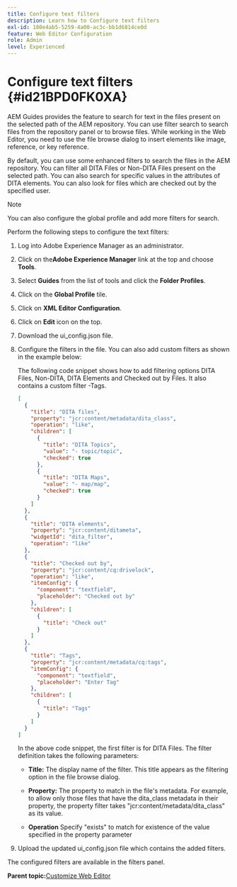 ```yaml
---
title: Configure text filters
description: Learn how to Configure text filters
exl-id: 180e4ab5-5259-4a00-ac3c-bb1d6814ce0d
feature: Web Editor Configuration
role: Admin
level: Experienced
---
```

# Configure text filters {#id21BPD0FK0XA}

AEM Guides provides the feature to search for text in the files present on the selected path of the AEM repository. You can use filter search to search files from the repository panel or to browse files. While working in the Web Editor, you need to use the file browse dialog to insert elements like image, reference, or key reference.

By default, you can use some enhanced filters to search the files in the AEM repository. You can filter all DITA Files or Non-DITA Files present on the selected path. You can also search for specific values in the attributes of DITA elements. You can also look for files which are checked out by the specified user.

>[!NOTE]
>
> You can also configure the global profile and add more filters for search.

Perform the following steps to configure the text filters:

1.  Log into Adobe Experience Manager as an administrator.
1.  Click on the**Adobe Experience Manager** link at the top and choose **Tools**.
1.  Select **Guides** from the list of tools and click the **Folder Profiles**.
1.  Click on the **Global Profile** tile.
1.  Click on **XML Editor Configuration**.
1.  Click on **Edit** icon on the top.
1.  Download the ui\_config.json file.
1.  Configure the filters in the file. You can also add custom filters as shown in the example below:

    The following code snippet shows how to add filtering options DITA Files, Non-DITA, DITA Elements and Checked out by Files. It also contains a custom filter -Tags.

    ```json
    [
      {
        "title": "DITA files",
        "property": "jcr:content/metadata/dita_class",
        "operation": "like",
        "children": [
          {
            "title": "DITA Topics",
            "value": "- topic/topic",
            "checked": true
          },
          {
            "title": "DITA Maps",
            "value": "- map/map",
            "checked": true
          }
        ]
      },
      {
        "title": "DITA elements",
        "property": "jcr:content/ditameta",
        "widgetId": "dita_filter",
        "operation": "like"
      },
      {
        "title": "Checked out by",
        "property": "jcr:content/cq:drivelock",
        "operation": "like",
        "itemConfig": {
          "component": "textfield",
          "placeholder": "Checked out by"
        },
        "children": [
          {
            "title": "Check out"
          }
        ]
      },
      {
        "title": "Tags",
        "property": "jcr:content/metadata/cq:tags",
        "itemConfig": {
          "component": "textfield",
          "placeholder": "Enter Tag"
        },
        "children": [
          {
            "title": "Tags"
          }
        ]
      }
    ]
    ```

    In the above code snippet, the first filter is for DITA Files. The filter definition takes the following parameters:

    - **Title:** The display name of the filter. This title appears as the filtering option in the file browse dialog.

    - **Property:** The property to match in the file's metadata. For example, to allow only those files that have the dita\_class metadata in their property, the property filter takes "jcr:content/metadata/dita\_class" as its value.

    - **Operation** Specify "exists" to match for existence of the value specified in the property parameter

1.  Upload the updated ui\_config.json file which contains the added filters.

The configured filters are available in the filters panel.

**Parent topic:**[Customize Web Editor](conf-web-editor.md)
